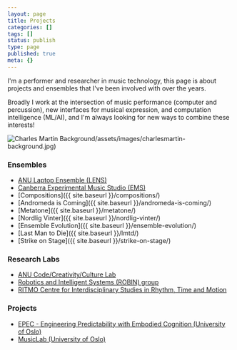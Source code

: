 ```yaml
---
layout: page
title: Projects
categories: []
tags: []
status: publish
type: page
published: true
meta: {}
---
```


I'm a performer and researcher in music technology, this page is about projects and ensembles that I've been involved with over the years.

Broadly I work at the intersection of music performance (computer and percussion), new interfaces for musical expression, and computation intelligence (ML/AI), and I'm always looking for new ways to combine these interests!

![Charles Martin Background]({{site.baseurl}})/assets/images/charlesmartin-background.jpg)

### Ensembles

- [ANU Laptop Ensemble (LENS)](https://cs.anu.edu.au/code-creativity-culture/lens/)
- [Canberra Experimental Music Studio (EMS)](https://www.facebook.com/canberraexperimentalmusicstudio/)
- [Compositions]({{ site.baseurl }}/compositions/)
- [Andromeda is Coming]({{ site.baseurl }}/andromeda-is-coming/)
- [Metatone]({{ site.baseurl }}/metatone/)
- [Nordlig Vinter]({{ site.baseurl }}/nordlig-vinter/)
- [Ensemble Evolution]({{ site.baseurl }}/ensemble-evolution/)
- [Last Man to Die]({{ site.baseurl }}/lmtd/)
- [Strike on Stage]({{ site.baseurl }}/strike-on-stage/)

### Research Labs

- [ANU Code/Creativity/Culture Lab](https://cs.anu.edu.au/code-creativity-culture/)
- [Robotics and Intelligent Systems (ROBIN) group](https://www.mn.uio.no/ifi/english/research/groups/robin/index.html)
- [RITMO Centre for Interdisciplinary Studies in Rhythm, Time and Motion](https://www.uio.no/ritmo/english/)

### Projects

- [EPEC - Engineering Predictability with Embodied Cognition (University of Oslo)](https://www.hf.uio.no/ritmo/english/projects/all/epec/)
- [MusicLab (University of Oslo)](https://www.hf.uio.no/ritmo/english/news-and-events/events/musiclab/)
